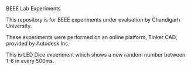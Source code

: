 BEEE Lab Experiments

This repository is for BEEE experiments under evaluation by Chandigarh University.

These experiments were performed on an online platform, Tinker CAD, provided by Autodesk Inc.

This is LED Dice experiment which shows a new random number between 1-6 in every 500ms.
